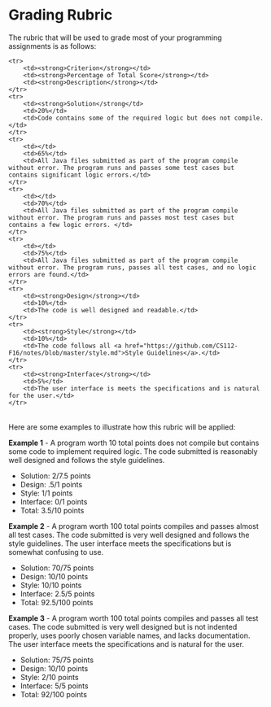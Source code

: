 Grading Rubric
==============

The rubric that will be used to grade most of your programming assignments is as follows:

<table width=100%>

	<tr>
		<td><strong>Criterion</strong></td>
		<td><strong>Percentage of Total Score</strong></td>
		<td><strong>Description</strong></td>
	</tr>
	<tr>
		<td><strong>Solution</strong</td>
		<td>20%</td>
		<td>Code contains some of the required logic but does not compile.</td>
	</tr>	
	<tr>
		<td></td>
		<td>65%</td>
		<td>All Java files submitted as part of the program compile without error. The program runs and passes some test cases but contains significant logic errors.</td>
	</tr>	
	<tr>
		<td></td>
		<td>70%</td>
		<td>All Java files submitted as part of the program compile without error. The program runs and passes most test cases but contains a few logic errors. </td>
	</tr>	
	<tr>
		<td></td>
		<td>75%</td>
		<td>All Java files submitted as part of the program compile without error. The program runs, passes all test cases, and no logic errors are found.</td>
	</tr>	
	<tr>
		<td><strong>Design</strong></td>
		<td>10%</td>
		<td>The code is well designed and readable.</td>
	</tr>	
	<tr>
		<td><strong>Style</strong></td>
		<td>10%</td>
		<td>The code follows all <a href="https://github.com/CS112-F16/notes/blob/master/style.md">Style Guidelines</a>.</td>
	</tr>	
	<tr>
		<td><strong>Interface</strong></td>
		<td>5%</td>
		<td>The user interface is meets the specifications and is natural for the user.</td>
	</tr>	
	

</table>


Here are some examples to illustrate how this rubric will be applied:

**Example 1** - A program worth 10 total points does not compile but contains some code to implement required logic. The code submitted is reasonably well designed and follows the style guidelines. 

- Solution: 2/7.5 points
- Design: .5/1 points
- Style: 1/1 points
- Interface: 0/1 points
- Total: 3.5/10 points

**Example 2** - A program worth 100 total points compiles and passes almost all test cases. The code submitted is very well designed and follows the style guidelines. The user interface meets the specifications but is somewhat confusing to use.

- Solution: 70/75 points
- Design: 10/10 points
- Style: 10/10 points
- Interface: 2.5/5 points
- Total: 92.5/100 points

**Example 3** - A program worth 100 total points compiles and passes all test cases. The code submitted is very well designed but is not indented properly, uses poorly chosen variable names, and lacks documentation. The user interface meets the specifications and is natural for the user.

- Solution: 75/75 points
- Design: 10/10 points
- Style: 2/10 points
- Interface: 5/5 points
- Total: 92/100 points



